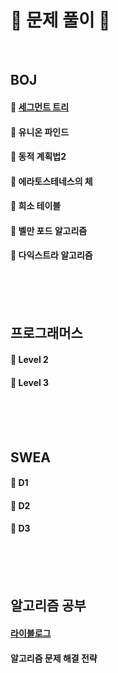 # :ledger: 문제 풀이 :ledger:
<br/> 

## BOJ
#### :open_file_folder: [세그먼트 트리](#BOJ-세그먼트-트리) <br/> 
#### :open_file_folder: 유니온 파인드<br/>
#### :open_file_folder: 동적 계획법2  
#### :open_file_folder: 에라토스테네스의 체
#### :open_file_folder: 희소 테이블 
#### :open_file_folder: 벨만 포드 알고리즘 
#### :open_file_folder: 다익스트라 알고리즘 
  
<br/><br/><br/> 
## 프로그래머스
#### :open_file_folder: Level 2<br/> 
#### :open_file_folder: Level 3<br/>
 
<br/><br/><br/> 
## SWEA
#### :open_file_folder: D1<br/> 
#### :open_file_folder: D2<br/>
#### :open_file_folder: D3<br/>
<br/><br/><br/> 
## 알고리즘 공부
#### [라이블로그](https://m.blog.naver.com/PostList.naver?blogId=kks227)
#### 알고리즘 문제 해결 전략
